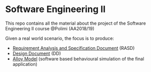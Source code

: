 # Software Engineering II
This repo contains all the material about the project of the Software Engineering II course @Polimi (AA2018/19)

Given a real world scenario, the focus is to produce:
* [Requirement Analysis and Specification Document](https://github.com/bertox94/PollaTiraboschi/blob/master/DeliveryFolder/RASD.pdf) (RASD)
* [Design Document](https://github.com/bertox94/PollaTiraboschi/blob/master/DeliveryFolder/DD.pdf) (DD)
* [Alloy Model](https://github.com/bertox94/PollaTiraboschi/blob/master/DeliveryFolder/Alloy%20model.als) (software based behavioural simulation of the final application)
